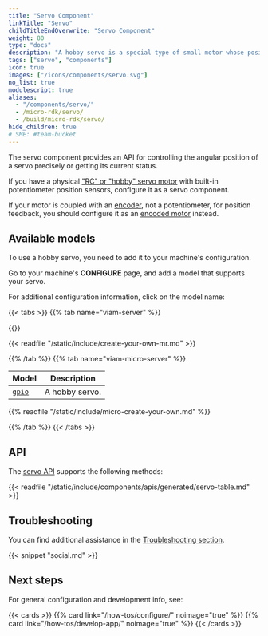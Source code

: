 ```yaml
---
title: "Servo Component"
linkTitle: "Servo"
childTitleEndOverwrite: "Servo Component"
weight: 80
type: "docs"
description: "A hobby servo is a special type of small motor whose position you can precisely control."
tags: ["servo", "components"]
icon: true
images: ["/icons/components/servo.svg"]
no_list: true
modulescript: true
aliases:
  - "/components/servo/"
  - /micro-rdk/servo/
  - /build/micro-rdk/servo/
hide_children: true
# SME: #team-bucket
---
```


The servo component provides an API for controlling the angular position of a servo precisely or getting its current status.

If you have a physical ["RC" or "hobby" servo motor](https://learn.adafruit.com/adafruit-motor-selection-guide/rc-servos) with built-in potentiometer position sensors, configure it as a servo component.

If your motor is coupled with an [encoder](/components/encoder/), not a potentiometer, for position feedback, you should configure it as an [encoded motor](/components/motor/encoded-motor/) instead.

## Available models

To use a hobby servo, you need to add it to your machine's configuration.

Go to your machine's **CONFIGURE** page, and add a model that supports your servo.

For additional configuration information, click on the model name:

{{< tabs >}}
{{% tab name="viam-server" %}}

{{<resources api="rdk:component:servo" type="servo" no-intro="true">}}

{{< readfile "/static/include/create-your-own-mr.md" >}}

{{% /tab %}}
{{% tab name="viam-micro-server" %}}

<!-- prettier-ignore -->
| Model | Description |
| ----- | ----------- |
| [`gpio`](gpio-micro-rdk/) | A hobby servo. |

{{% readfile "/static/include/micro-create-your-own.md" %}}

{{% /tab %}}
{{< /tabs >}}

## API

The [servo API](/appendix/apis/components/servo/) supports the following methods:

{{< readfile "/static/include/components/apis/generated/servo-table.md" >}}

## Troubleshooting

You can find additional assistance in the [Troubleshooting section](/appendix/troubleshooting/).

{{< snippet "social.md" >}}

## Next steps

For general configuration and development info, see:

{{< cards >}}
{{% card link="/how-tos/configure/" noimage="true" %}}
{{% card link="/how-tos/develop-app/" noimage="true" %}}
{{< /cards >}}
